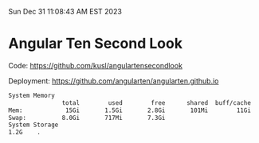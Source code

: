 Sun Dec 31 11:08:43 AM EST 2023

# Angular Ten Second Look

Code: https://github.com/kusl/angulartensecondlook

Deployment: https://github.com/angularten/angularten.github.io

```bash
System Memory
               total        used        free      shared  buff/cache   available
Mem:            15Gi       1.5Gi       2.8Gi       101Mi        11Gi        13Gi
Swap:          8.0Gi       717Mi       7.3Gi
System Storage
1.2G	.
```
